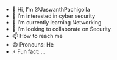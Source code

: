 - 👋 Hi, I’m @JaswanthPachigolla
- 👀 I’m interested in cyber security 
- 🌱 I’m currently learning Networking 
- 💞️ I’m looking to collaborate on Security 
- 📫 How to reach me
- 😄 Pronouns: He
- ⚡ Fun fact: ...

<!---
JaswanthPachigolla/JaswanthPachigolla is a ✨ special ✨ repository because its `README.md` (this file) appears on your GitHub profile.
You can click the Preview link to take a look at your changes.
--->
